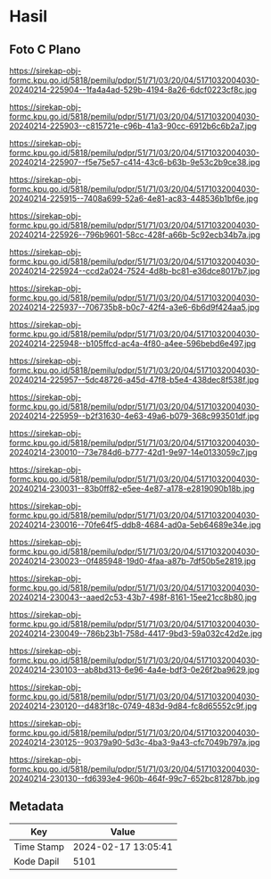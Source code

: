 # Hasil

## Foto C Plano

https://sirekap-obj-formc.kpu.go.id/5818/pemilu/pdpr/51/71/03/20/04/5171032004030-20240214-225904--1fa4a4ad-529b-4194-8a26-6dcf0223cf8c.jpg

https://sirekap-obj-formc.kpu.go.id/5818/pemilu/pdpr/51/71/03/20/04/5171032004030-20240214-225903--c815721e-c96b-41a3-90cc-6912b6c6b2a7.jpg

https://sirekap-obj-formc.kpu.go.id/5818/pemilu/pdpr/51/71/03/20/04/5171032004030-20240214-225907--f5e75e57-c414-43c6-b63b-9e53c2b9ce38.jpg

https://sirekap-obj-formc.kpu.go.id/5818/pemilu/pdpr/51/71/03/20/04/5171032004030-20240214-225915--7408a699-52a6-4e81-ac83-448536b1bf6e.jpg

https://sirekap-obj-formc.kpu.go.id/5818/pemilu/pdpr/51/71/03/20/04/5171032004030-20240214-225926--796b9601-58cc-428f-a66b-5c92ecb34b7a.jpg

https://sirekap-obj-formc.kpu.go.id/5818/pemilu/pdpr/51/71/03/20/04/5171032004030-20240214-225924--ccd2a024-7524-4d8b-bc81-e36dce8017b7.jpg

https://sirekap-obj-formc.kpu.go.id/5818/pemilu/pdpr/51/71/03/20/04/5171032004030-20240214-225937--706735b8-b0c7-42f4-a3e6-6b6d9f424aa5.jpg

https://sirekap-obj-formc.kpu.go.id/5818/pemilu/pdpr/51/71/03/20/04/5171032004030-20240214-225948--b105ffcd-ac4a-4f80-a4ee-596bebd6e497.jpg

https://sirekap-obj-formc.kpu.go.id/5818/pemilu/pdpr/51/71/03/20/04/5171032004030-20240214-225957--5dc48726-a45d-47f8-b5e4-438dec8f538f.jpg

https://sirekap-obj-formc.kpu.go.id/5818/pemilu/pdpr/51/71/03/20/04/5171032004030-20240214-225959--b2f31630-4e63-49a6-b079-368c993501df.jpg

https://sirekap-obj-formc.kpu.go.id/5818/pemilu/pdpr/51/71/03/20/04/5171032004030-20240214-230010--73e784d6-b777-42d1-9e97-14e0133059c7.jpg

https://sirekap-obj-formc.kpu.go.id/5818/pemilu/pdpr/51/71/03/20/04/5171032004030-20240214-230031--83b0ff82-e5ee-4e87-a178-e2819090b18b.jpg

https://sirekap-obj-formc.kpu.go.id/5818/pemilu/pdpr/51/71/03/20/04/5171032004030-20240214-230016--70fe64f5-ddb8-4684-ad0a-5eb64689e34e.jpg

https://sirekap-obj-formc.kpu.go.id/5818/pemilu/pdpr/51/71/03/20/04/5171032004030-20240214-230023--0f485948-19d0-4faa-a87b-7df50b5e2819.jpg

https://sirekap-obj-formc.kpu.go.id/5818/pemilu/pdpr/51/71/03/20/04/5171032004030-20240214-230043--aaed2c53-43b7-498f-8161-15ee21cc8b80.jpg

https://sirekap-obj-formc.kpu.go.id/5818/pemilu/pdpr/51/71/03/20/04/5171032004030-20240214-230049--786b23b1-758d-4417-9bd3-59a032c42d2e.jpg

https://sirekap-obj-formc.kpu.go.id/5818/pemilu/pdpr/51/71/03/20/04/5171032004030-20240214-230103--ab8bd313-6e96-4a4e-bdf3-0e26f2ba9629.jpg

https://sirekap-obj-formc.kpu.go.id/5818/pemilu/pdpr/51/71/03/20/04/5171032004030-20240214-230120--d483f18c-0749-483d-9d84-fc8d65552c9f.jpg

https://sirekap-obj-formc.kpu.go.id/5818/pemilu/pdpr/51/71/03/20/04/5171032004030-20240214-230125--90379a90-5d3c-4ba3-9a43-cfc7049b797a.jpg

https://sirekap-obj-formc.kpu.go.id/5818/pemilu/pdpr/51/71/03/20/04/5171032004030-20240214-230130--fd6393e4-960b-464f-99c7-652bc81287bb.jpg


## Metadata

| Key        | Value               |
| ---------- | ------------------- |
| Time Stamp | 2024-02-17 13:05:41 |
| Kode Dapil | 5101                |



